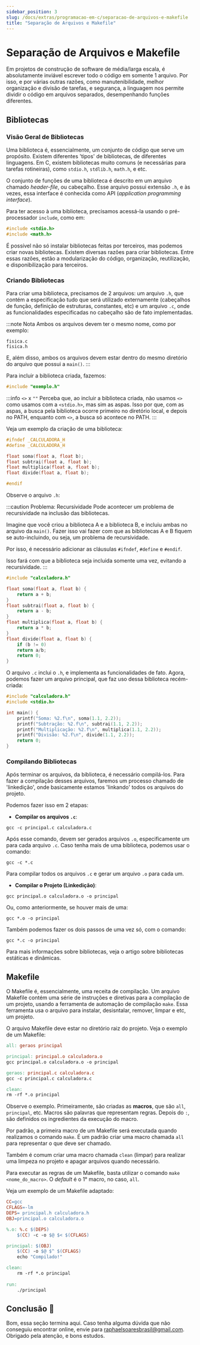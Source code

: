 ```yaml
---
sidebar_position: 3
slug: /docs/extras/programacao-em-c/separacao-de-arquivos-e-makefile
title: "Separação de Arquivos e Makefile"
---
```


# Separação de Arquivos e Makefile

Em projetos de construção de software de média/larga escala, é absolutamente inviável escrever todo o código em somente 1 arquivo. Por isso, e por várias outras razões, como manutenibilidade, melhor organização e divisão de tarefas, e segurança, a linguagem nos permite dividir o código em arquivos separados,
desempenhando funções diferentes.

## Bibliotecas

### Visão Geral de Bibliotecas

Uma biblioteca é, essencialmente, um conjunto de código que serve um propósito. Existem diferentes 'tipos' de bibliotecas, de diferentes linguagens.
Em C, existem bibliotecas muito comuns (e necessárias para tarefas rotineiras), como `stdio.h`, `stdlib.h`, `math.h`, e etc.

O conjunto de funções de uma biblioteca é descrito em um arquivo chamado *header-file*, ou cabeçalho. Esse arquivo possui extensão `.h`, e às vezes,
essa interface é conhecida como API (*application programming interface*).

Para ter acesso à uma biblioteca, precisamos acessá-la usando o pré-processador `include`, como em:

```c
#include <stdio.h>
#include <math.h>
```

É possível não só instalar bibliotecas feitas por terceiros, mas podemos criar novas bibliotecas. Existem diversas razões para criar bibliotecas.
Entre essas razões, estão a modularização do código, organização, reutilização, e disponibilização para terceiros.


### Criando Bibliotecas

Para criar uma biblioteca, precisamos de 2 arquivos: um arquivo `.h`, que contém a especificação tudo que será utilizado externamente (cabeçalhos de função, definição de estruturas, constantes, etc) e um arquivo `.c`, onde as funcionalidades especificadas no cabeçalho são de fato implementadas.

:::note Nota
Ambos os arquivos devem ter o mesmo nome, como por exemplo:
```
fisica.c
fisica.h
```
E, além disso, ambos os arquivos devem estar dentro do mesmo diretório do arquivo que possui a `main()`.
:::

Para incluir a biblioteca criada, fazemos:

```c
#include "exemplo.h"
```

:::info `<>` x `""`
Perceba que, ao incluir a biblioteca criada, não usamos `<>` como usamos com a `<stdio.h>`, mas sim as aspas. Isso por que, com as aspas, a busca pela biblioteca ocorre primeiro no diretório local, e depois no PATH, enquanto com `<>`, a busca só acontece no PATH.
:::

Veja um exemplo da criação de uma biblioteca:

```c title="calculadora.h"
#ifndef _CALCULADORA_H
#define _CALCULADORA_H

float soma(float a, float b);
float subtrai(float a, float b);
float multiplica(float a, float b);
float divide(float a, float b);

#endif
```

Observe o arquivo `.h`:

:::caution Problema: Recursividade
Pode acontecer um problema de recursividade na inclusão das bibliotecas. 

Imagine que você criou a biblioteca A e a biblioteca B, e incluiu ambas no arquivo da `main()`.
Fazer isso vai fazer com que as bibliotecas A e B fiquem se auto-incluindo, ou seja, um problema de recursividade.

Por isso, é necessário adicionar as cláusulas `#ifndef`, `#define` e `#endif`.

Isso fará com que a biblioteca seja incluida somente uma vez, evitando a recursividade.
:::

```c title="calculadora.c"
#include "calculadora.h"

float soma(float a, float b) {
    return a + b;
}
float subtrai(float a, float b) {
    return a - b;
}
float multiplica(float a, float b) {
    return a * b;
}
float divide(float a, float b) {
    if (b != 0)
    return a/b;
    return 0;
}
```

O arquivo `.c` inclui o `.h`, e implementa as funcionalidades de fato. Agora, podemos fazer um arquivo principal, que faz uso dessa biblioteca recém-criada:

```c title="principal.c"
#include "calculadora.h"
#include <stdio.h>

int main() {
    printf("Soma: %2.f\n", soma(1.1, 2.2));
    printf("Subtração: %2.f\n", subtrai(1.1, 2.2));
    printf("Multiplicação: %2.f\n", multiplica(1.1, 2.2));
    printf("Divisão: %2.f\n", divide(1.1, 2.2));
    return 0;
}
```

### Compilando Bibliotecas

Após terminar os arquivos, da biblioteca, é necessário compilá-los. Para fazer a compilação desses arquivos, faremos um processo chamado de 'linkedição',
onde basicamente estamos 'linkando' todos os arquivos do projeto.

Podemos fazer isso em 2 etapas:

- **Compilar os arquivos `.c`**:

`gcc -c principal.c calculadora.c`

Após esse comando, devem ser gerados arquivos `.o`, especificamente um para cada arquivo `.c`. Caso tenha mais de uma biblioteca, podemos usar o comando:

`gcc -c *.c`

Para compilar todos os arquivos `.c` e gerar um arquivo `.o` para cada um. 

- **Compilar o Projeto (Linkedição)**:

`gcc principal.o calculadora.o -o principal`

Ou, como anteriormente, se houver mais de uma:

`gcc *.o -o principal`

Também podemos fazer os dois passos de uma vez só, com o comando:

`gcc *.c -o principal`

Para mais informações sobre bibliotecas, veja o artigo sobre bibliotecas estáticas e dinâmicas.

## Makefile

O Makefile é, essencialmente, uma receita de compilação. Um arquivo Makefile contém uma série de instruções e diretivas para a compilação de um projeto, usando a ferramenta de automação de compilação `make`. Essa ferramenta usa o arquivo para instalar, desisntalar, remover, limpar e etc, um projeto.

O arquivo Makefile deve estar no diretório raiz do projeto. Veja o exemplo de um Makefile:

```makefile
all: geraos principal

principal: principal.o calculadora.o
gcc principal.o calculadora.o -o principal

geraos: principal.c calculadora.c
gcc -c principal.c calculadora.c

clean:
rm -rf *.o principal
```

Observe o exemplo. Primeiramente, são criadas as **macros**, que são `all`, `principal`, etc. Macros são palavras que representam regras.
Depois do `:`, são definidos os ingredientes da execução do macro. 

Por padrão, a primeira macro de um Makefile será executada quando realizamos o comando `make`. É um padrão criar uma macro chamada
`all` para representar o que deve ser chamado.

Também é comum criar uma macro chamada `clean` (limpar) para realizar uma limpeza no projeto e apagar arquivos quando necessário.

Para executar as regras de um Makefile, basta utilizar o comando `make <nome_do_macro>`. O *default* é o 1° macro, no caso, `all`.

Veja um exemplo de um Makefile adaptado:

```makefile
CC=gcc
CFLAGS=-lm
DEPS= principal.h calculadora.h
OBJ=principal.o calculadora.o

%.o: %.c $(DEPS)
    $(CC) -c -o $@ $< $(CFLAGS)

principal: $(OBJ)
    $(CC) -o $@ $^ $(CFLAGS)
    echo "Compilado!"

clean:
    rm -rf *.o principal
    
run:
    ./principal
```

## Conclusão 🎑

Bom, essa seção termina aqui.
Caso tenha alguma dúvida que não conseguiu encontrar online, envie para raphaelsoaresbrasil@gmail.com.
Obrigado pela atenção, e bons estudos.